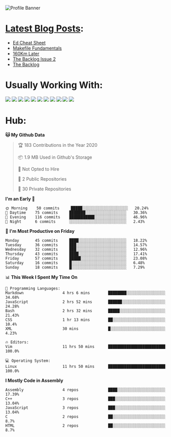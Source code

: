 ![Profile Banner](https://github.com/otherm/otherm/blob/master/readme.png)
# [Latest Blog Posts](https://0066cc.com):
<!-- BLOG-POST-LIST:START -->
- [Ed Cheat Sheet](https://0066cc.com/blog/edCheatSheet/)
- [Makefile Fundamentals](https://0066cc.com/blog/makefile/)
- [160Km Later](https://0066cc.com/blog/running/)
- [The Backlog Issue 2](https://0066cc.com/blog/backlog2/)
- [The Backlog](https://0066cc.com/blog/backlog/)
<!-- BLOG-POST-LIST:END -->
# Usually Working With:
<p float="left">

<img src="https://img.shields.io/badge/c%20-%2300599C.svg?&style=for-the-badge&logo=c&logoColor=white"/>
<img src="https://img.shields.io/badge/c++%20-%2300599C.svg?&style=for-the-badge&logo=c%2B%2B&ogoColor=white"/>

<img src="https://img.shields.io/badge/html5%20-%23E34F26.svg?&style=for-the-badge&logo=html5&logoColor=white"/>
<img src="https://img.shields.io/badge/css3%20-%231572B6.svg?&style=for-the-badge&logo=css3&logoColor=white"/>
<img src="https://img.shields.io/badge/javascript%20-%23323330.svg?&style=for-the-badge&logo=javascript&logoColor=%23F7DF1E"/>

<img src="https://img.shields.io/badge/react%20-%2320232a.svg?&style=for-the-badge&logo=react&logoColor=%2361DAFB"/>
<img src="https://img.shields.io/badge/react_native%20-%2320232a.svg?&style=for-the-badge&logo=react&logoColor=%2361DAFB"/>
<img src="https://img.shields.io/badge/github%20-%23121011.svg?&style=for-the-badge&logo=github&logoColor=white"/>

<img src="https://img.shields.io/badge/markdown-%23000000.svg?&style=for-the-badge&logo=markdown&logoColor=white"/>
<img src="https://img.shields.io/badge/shell_script%20-%23121011.svg?&style=for-the-badge&logo=gnu-bash&logoColor=white"/>
<img src="https://img.shields.io/badge/latex%20-%23008080.svg?&style=for-the-badge&logo=latex&logoColor=white"/>
</p>

# Hub:

<!--START_SECTION:waka-->
**🐱 My Github Data** 

> 🏆 183 Contributions in the Year 2020
 > 
> 📦 1.9 MB Used in Github's Storage 
 > 
> 🚫 Not Opted to Hire
 > 
> 📜 2 Public Repositories
 > 
> 🔑 30 Private Repositories 

**I'm an Early 🐤** 

```text
🌞 Morning    50 commits     █████░░░░░░░░░░░░░░░░░░░░   20.24% 
🌆 Daytime    75 commits     ███████░░░░░░░░░░░░░░░░░░   30.36% 
🌃 Evening    116 commits    ███████████░░░░░░░░░░░░░░   46.96% 
🌙 Night      6 commits      ░░░░░░░░░░░░░░░░░░░░░░░░░   2.43%

```
📅 **I'm Most Productive on Friday** 

```text
Monday       45 commits     ████░░░░░░░░░░░░░░░░░░░░░   18.22% 
Tuesday      36 commits     ███░░░░░░░░░░░░░░░░░░░░░░   14.57% 
Wednesday    32 commits     ███░░░░░░░░░░░░░░░░░░░░░░   12.96% 
Thursday     43 commits     ████░░░░░░░░░░░░░░░░░░░░░   17.41% 
Friday       57 commits     █████░░░░░░░░░░░░░░░░░░░░   23.08% 
Saturday     16 commits     █░░░░░░░░░░░░░░░░░░░░░░░░   6.48% 
Sunday       18 commits     █░░░░░░░░░░░░░░░░░░░░░░░░   7.29%

```


📊 **This Week I Spent My Time On** 

```text
💬 Programming Languages: 
Markdown                 4 hrs 6 mins        ████████░░░░░░░░░░░░░░░░░   34.68% 
JavaScript               2 hrs 52 mins       ██████░░░░░░░░░░░░░░░░░░░   24.28% 
Bash                     2 hrs 32 mins       █████░░░░░░░░░░░░░░░░░░░░   21.43% 
CSS                      1 hr 13 mins        ██░░░░░░░░░░░░░░░░░░░░░░░   10.4% 
XML                      30 mins             █░░░░░░░░░░░░░░░░░░░░░░░░   4.23%

🔥 Editors: 
Vim                      11 hrs 50 mins      █████████████████████████   100.0%

💻 Operating System: 
Linux                    11 hrs 50 mins      █████████████████████████   100.0%

```

**I Mostly Code in Assembly** 

```text
Assembly                 4 repos             ████░░░░░░░░░░░░░░░░░░░░░   17.39% 
C++                      3 repos             ███░░░░░░░░░░░░░░░░░░░░░░   13.04% 
JavaScript               3 repos             ███░░░░░░░░░░░░░░░░░░░░░░   13.04% 
C                        2 repos             ██░░░░░░░░░░░░░░░░░░░░░░░   8.7% 
HTML                     2 repos             ██░░░░░░░░░░░░░░░░░░░░░░░   8.7%

```



<!--END_SECTION:waka-->
